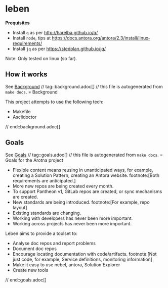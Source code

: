 # leben
**Prequisites**

* Install `q` as per http://harelba.github.io/q/
* Install `node`, tips at https://docs.antora.org/antora/2.3/install/linux-requirements/
* Install `jq` as per https://stedolan.github.io/jq/

Note: Only tested on linux (so far).

## How it works
See [Background](https://arotna.github.io/leben)
// tag::background.adoc[]
// this file is autogenerated from `make docs`.
= Background

This project attempts to use the following tech:

* Makefile
* Asciidoctor



// end::background.adoc[]
## Goals

See [Goals](https://arotna.github.io/leben)
// tag::goals.adoc[]
// this file is autogenerated from `make docs`.
= Goals for the Arotna project

* Flexible content means reusing in unanticipated ways, for example, creating a Solution Pattern, creating an Antora website. footnote:[Both requirements are anticipated.]
* More new repos are being created every month.
* To support Pantheon v1, GitLab repos are created, or sync mechanisms are created.
* New standards are being introduced. footnote:[For example, repo layout]
* Existing standards are changing.
* Working with developers has never been more important.
* Working across projects has never been more important.

Leben aims to provide a toolset to:

* Analyse doc repos and report problems
* Document doc repos
* Encourage locating documentation with code/artifacts. footnote:[Not just code, for example, Service definitions, monitoring information]
* Make it easy to use nebel, antora, Solution Explorer
* Create new tools

// end::goals.adoc[]
